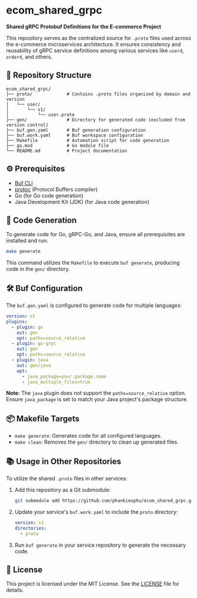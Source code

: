 # ecom_shared_grpc

**Shared gRPC Protobuf Definitions for the E-commerce Project**

This repository serves as the centralized source for `.proto` files used across the e-commerce microservices architecture. It ensures consistency and reusability of gRPC service definitions among various services like `userd`, `orderd`, and others.

## 📁 Repository Structure

```
ecom_shared_grpc/
├── proto/             # Contains .proto files organized by domain and version
│   └── user/
│       └── v1/
│           └── user.proto
├── gen/               # Directory for generated code (excluded from version control)
├── buf.gen.yaml       # Buf generation configuration
├── buf.work.yaml      # Buf workspace configuration
├── Makefile           # Automation script for code generation
├── go.mod             # Go module file
└── README.md          # Project documentation
```

## ⚙️ Prerequisites

- [Buf CLI](https://docs.buf.build/installation)
- [protoc](https://grpc.io/docs/protoc-installation/) (Protocol Buffers compiler)
- Go (for Go code generation)
- Java Development Kit (JDK) (for Java code generation)

## 🚀 Code Generation

To generate code for Go, gRPC-Go, and Java, ensure all prerequisites are installed and run:

```bash
make generate
```

This command utilizes the `Makefile` to execute `buf generate`, producing code in the `gen/` directory.

## 🛠️ Buf Configuration

The `buf.gen.yaml` is configured to generate code for multiple languages:

```yaml
version: v1
plugins:
  - plugin: go
    out: gen
    opt: paths=source_relative
  - plugin: go-grpc
    out: gen
    opt: paths=source_relative
  - plugin: java
    out: gen/java
    opt:
      - java_package=your.package.name
      - java_multiple_files=true
```

**Note:** The `java` plugin does not support the `paths=source_relative` option. Ensure `java_package` is set to match your Java project's package structure.

## 📦 Makefile Targets

- `make generate`: Generates code for all configured languages.
- `make clean`: Removes the `gen/` directory to clean up generated files.

## 📚 Usage in Other Repositories

To utilize the shared `.proto` files in other services:

1. Add this repository as a Git submodule:

   ```bash
   git submodule add https://github.com/phankieuphu/ecom_shared_grpc.git proto
   ```

2. Update your service's `buf.work.yaml` to include the `proto` directory:

   ```yaml
   version: v1
   directories:
     - proto
   ```

3. Run `buf generate` in your service repository to generate the necessary code.

## 🧾 License

This project is licensed under the MIT License. See the [LICENSE](LICENSE) file for details.
